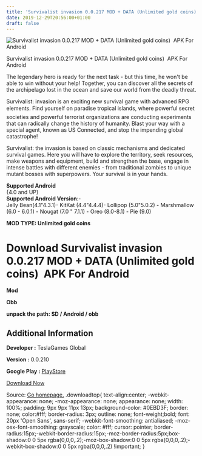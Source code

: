 ```yaml
---
title: 'Survivalist invasion 0.0.217 MOD + DATA (Unlimited gold coins)  APK For Android'
date: 2019-12-29T20:56:00+01:00
draft: false
---
```


![Survivalist invasion 0.0.217 MOD + DATA (Unlimited gold coins)  APK For Android](https://i1.wp.com/apkhome.net/wp-content/uploads/2019/12/Survivalist-invasion-0.0.217-MOD-DATA-Unlimited-gold-coins.png "Survivalist invasion 0.0.217 MOD + DATA (Unlimited gold coins)  APK For Android")

  

Survivalist invasion 0.0.217 MOD + DATA (Unlimited gold coins)  APK For Android

The legendary hero is ready for the next task - but this time, he won't be able to win without your help! Together, you can discover all the secrets of the archipelago lost in the ocean and save our world from the deadly threat.

Survivalist: invasion is an exciting new survival game with advanced RPG elements. Find yourself on paradise tropical islands, where powerful secret societies and powerful terrorist organizations are conducting experiments that can radically change the history of humanity. Blast your way with a special agent, known as US Connected, and stop the impending global catastrophe!

Survivalist: the invasion is based on classic mechanisms and dedicated survival games. Here you will have to explore the territory, seek resources, make weapons and equipment, build and strengthen the base, engage in intense battles with different enemies - from traditional zombies to unique mutant bosses with superpowers. Your survival is in your hands.

**Supported Android**  
{4.0 and UP}  
**Supported Android Version**:-  
Jelly Bean(4.1"4.3.1)- KitKat (4.4"4.4.4)- Lollipop (5.0"5.0.2) - Marshmallow (6.0 - 6.0.1) - Nougat (7.0 " 7.1.1) - Oreo (8.0-8.1) - Pie (9.0)

**MOD TYPE: Unlimited gold coins**

Download Survivalist invasion 0.0.217 MOD + DATA (Unlimited gold coins)  APK For Android
=========================================================================================

**Mod**

**Obb**

**unpack the path: SD / Android / obb**

Additional Information
----------------------

**Developer :** TeslaGames Global

**Version :** 0.0.210

**Google Play :** [PlayStore](https://play.google.com/store/apps/details?id=com.teslagamesglobal.survivalist)

  

[Download Now](https://store4app.co/post/survivalist-invasion-0-0-217-mod-data-unlimited-gold-coins-apk-for-android_1577638896)

  
Source: [Go homepage.](https://store4app.co/post/survivalist-invasion-0-0-217-mod-data-unlimited-gold-coins-apk-for-android_1577638896) .downloadtop{ text-align:center; -webkit-appearance: none; -moz-appearance: none; appearance: none; width: 100%; padding: 9px 9px 11px 13px; background-color: #0EBD3F; border: none; color:#fff; border-radius: 3px; outline: none; font-weight;bold; font: 20px 'Open Sans', sans-serif; -webkit-font-smoothing: antialiased; -moz-osx-font-smoothing: grayscale; color: #fff; cursor: pointer; border-radius:15px;-webkit-border-radius:15px;-moz-border-radius:5px;box-shadow:0 0 5px rgba(0,0,0,.2);-moz-box-shadow:0 0 5px rgba(0,0,0,.2);-webkit-box-shadow:0 0 5px rgba(0,0,0,.2) !important; }